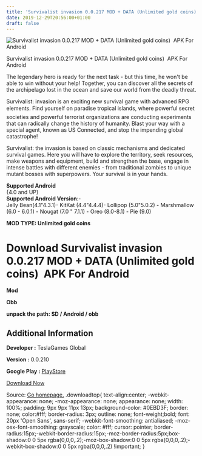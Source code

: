 ```yaml
---
title: 'Survivalist invasion 0.0.217 MOD + DATA (Unlimited gold coins)  APK For Android'
date: 2019-12-29T20:56:00+01:00
draft: false
---
```


![Survivalist invasion 0.0.217 MOD + DATA (Unlimited gold coins)  APK For Android](https://i1.wp.com/apkhome.net/wp-content/uploads/2019/12/Survivalist-invasion-0.0.217-MOD-DATA-Unlimited-gold-coins.png "Survivalist invasion 0.0.217 MOD + DATA (Unlimited gold coins)  APK For Android")

  

Survivalist invasion 0.0.217 MOD + DATA (Unlimited gold coins)  APK For Android

The legendary hero is ready for the next task - but this time, he won't be able to win without your help! Together, you can discover all the secrets of the archipelago lost in the ocean and save our world from the deadly threat.

Survivalist: invasion is an exciting new survival game with advanced RPG elements. Find yourself on paradise tropical islands, where powerful secret societies and powerful terrorist organizations are conducting experiments that can radically change the history of humanity. Blast your way with a special agent, known as US Connected, and stop the impending global catastrophe!

Survivalist: the invasion is based on classic mechanisms and dedicated survival games. Here you will have to explore the territory, seek resources, make weapons and equipment, build and strengthen the base, engage in intense battles with different enemies - from traditional zombies to unique mutant bosses with superpowers. Your survival is in your hands.

**Supported Android**  
{4.0 and UP}  
**Supported Android Version**:-  
Jelly Bean(4.1"4.3.1)- KitKat (4.4"4.4.4)- Lollipop (5.0"5.0.2) - Marshmallow (6.0 - 6.0.1) - Nougat (7.0 " 7.1.1) - Oreo (8.0-8.1) - Pie (9.0)

**MOD TYPE: Unlimited gold coins**

Download Survivalist invasion 0.0.217 MOD + DATA (Unlimited gold coins)  APK For Android
=========================================================================================

**Mod**

**Obb**

**unpack the path: SD / Android / obb**

Additional Information
----------------------

**Developer :** TeslaGames Global

**Version :** 0.0.210

**Google Play :** [PlayStore](https://play.google.com/store/apps/details?id=com.teslagamesglobal.survivalist)

  

[Download Now](https://store4app.co/post/survivalist-invasion-0-0-217-mod-data-unlimited-gold-coins-apk-for-android_1577638896)

  
Source: [Go homepage.](https://store4app.co/post/survivalist-invasion-0-0-217-mod-data-unlimited-gold-coins-apk-for-android_1577638896) .downloadtop{ text-align:center; -webkit-appearance: none; -moz-appearance: none; appearance: none; width: 100%; padding: 9px 9px 11px 13px; background-color: #0EBD3F; border: none; color:#fff; border-radius: 3px; outline: none; font-weight;bold; font: 20px 'Open Sans', sans-serif; -webkit-font-smoothing: antialiased; -moz-osx-font-smoothing: grayscale; color: #fff; cursor: pointer; border-radius:15px;-webkit-border-radius:15px;-moz-border-radius:5px;box-shadow:0 0 5px rgba(0,0,0,.2);-moz-box-shadow:0 0 5px rgba(0,0,0,.2);-webkit-box-shadow:0 0 5px rgba(0,0,0,.2) !important; }